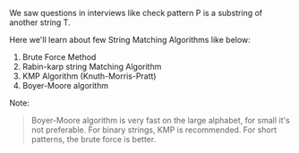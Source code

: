 We saw questions in interviews like check pattern P is a substring of another string T.

Here we'll learn about few String Matching Algorithms like below:

1. Brute Force Method
2. Rabin-karp string Matching Algorithm
3. KMP Algorithm (Knuth-Morris-Pratt)
4. Boyer-Moore algorithm

Note: 
> Boyer-Moore algorithm is very fast on the large alphabet, for small it's not preferable.
> For binary strings, KMP is recommended.
> For short patterns, the brute force is better.